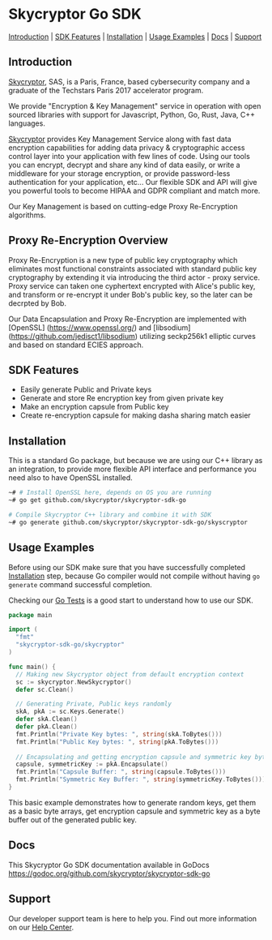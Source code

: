# Skycryptor Go SDK
[Introduction](#introduction) | [SDK Features](#sdk-features) | [Installation](#installation) | [Usage Examples](#usage-examples) | [Docs](#docs) | [Support](#support)


## Introduction
[Skycryptor](https://skycryptor.com), SAS, is a Paris, France, based cybersecurity company and a graduate of the Techstars Paris 2017 accelerator program.

We provide "Encryption & Key Management" service in operation with open sourced libraries with support for Javascript, Python, Go, Rust, Java, C++ languages.

[Skycryptor](https://skycryptor.com) provides Key Management Service along with fast data encryption capabilities for adding data privacy & cryptographic access control 
layer into your application with few lines of code. Using our tools you can encrypt, decrypt and share any kind of data easily, or write a middleware for your storage encryption, or provide password-less authentication for your application, etc...
Our flexible SDK and API will give you powerful tools to become HIPAA and GDPR compliant and match more.

Our Key Management is based on cutting-edge Proxy Re-Encryption algorithms.  

## Proxy Re-Encryption Overview

Proxy Re-Encryption is a new type of public key cryptography which eliminates most functional constraints associated with standard public key cryptography 
by extending it via introducing the third actor - proxy service. Proxy service can taken one cyphertext encrypted with Alice's public key, and transform or re-encrypt it under Bob's public key,
so the later can be decrpted by Bob.


Our Data Encapsulation and Proxy Re-Encryption are implemented with [OpenSSL] (https://www.openssl.org/) and [libsodium] (https://github.com/jedisct1/libsodium) utilizing seckp256k1 elliptic curves and based on standard ECIES approach.


## SDK Features
- Easily generate Public and Private keys 
- Generate and store Re encryption key from given private key
- Make an encryption capsule from Public key
- Create re-encryption capsule for making dasha sharing match easier

## Installation
This is a standard Go package, but because we are using our C++ library as an integration, to provide more flexible API interface and performance
you need also to have OpenSSL installed.
```bash
~# # Install OpenSSL here, depends on OS you are running
~# go get github.com/skycryptor/skycryptor-sdk-go

# Compile Skycryptor C++ library and combine it with SDK
~# go generate github.com/skycryptor/skycryptor-sdk-go/skyscryptor
```

## Usage Examples
Before using our SDK make sure that you have successfully completed [Installation](#installation) step, because Go compiler would not compile without having `go generate` command successful completion.

Checking our [Go Tests](https://github.com/skycryptor/skycryptor-sdk-go/tests) is a good start to understand how to use our SDK.

```go
package main

import (
  "fmt"
  "skycryptor-sdk-go/skycryptor"
)

func main() {
  // Making new Skycryptor object from default encryption context 
  sc := skycryptor.NewSkycryptor()
  defer sc.Clean()

  // Generating Private, Public keys randomly 
  skA, pkA := sc.Keys.Generate()
  defer skA.Clean()
  defer pkA.Clean()
  fmt.Println("Private Key bytes: ", string(skA.ToBytes()))
  fmt.Println("Public Key bytes: ", string(pkA.ToBytes()))
  
  // Encapsulating and getting encryption capsule and symmetric key bytes 
  capsule, symmetricKey := pkA.Encapsulate()
  fmt.Println("Capsule Buffer: ", string(capsule.ToBytes()))
  fmt.Println("Symmetric Key Buffer: ", string(symmetricKey.ToBytes()))
}
```
This basic example demonstrates how to generate random keys, get them as a basic byte arrays, get encryption capsule and symmetric key as a byte buffer out of the generated public key.

## Docs
This Skycryptor Go SDK documentation available in GoDocs https://godoc.org/github.com/skycryptor/skycryptor-sdk-go

## Support
Our developer support team is here to help you. Find out more information on our [Help Center](https://help.skycryptor.com/).
